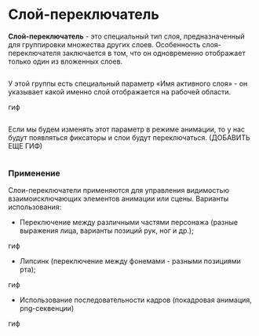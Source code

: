 # Слой-переключатель

**Слой-переключатель** - это специальный тип слоя, предназначенный для группировки множества других слоев. Особенность слоя-переключателя заключается в том, что он одновременно отображает только один из вложенных слоев.

<figure><img src="https://lh7-us.googleusercontent.com/CDbJK34tfOnV013uS5-QFk2DfQY-I9sdBW3E4nV7sJVySHD4h1NnvQH1So7dSna0h5x40Dn8v72-QwJHwI6GcjX8RJbmYRn35zLytfop4KHAdzePxskC3sqAjSq6V6F_UH6A0MWV_2PI_GvGuL5xqXs" alt=""><figcaption></figcaption></figure>

У этой группы есть специальный параметр «Имя активного слоя» - он указывает какой именно слой отображается на рабочей области.

гиф

<figure><img src="https://lh7-us.googleusercontent.com/0ge3yjNYELpyRb4RfaHXLlOiCTXq5WtOakbYa2ZVEaeBhNmBtgX9-Kc2QMtWuL7Uc4gw2CwxdYPbMmGvT1VReOle68Zqvn_T0D3DHg-qHkXEHr4sjOLoA6T6SO_EmgaDEc5EyXL91tu8QwVVNDdsMPg" alt=""><figcaption></figcaption></figure>

Если мы будем изменять этот параметр в режиме анимации, то у нас будут появляться фиксаторы и слои будут переключаться. (ДОБАВИТЬ ЕЩЕ ГИФ)

<figure><img src="https://lh7-us.googleusercontent.com/i4nzlF75vqr1P-7qd3AhupRnFmA_Z3dyV8lAnBU2LvDH7toeY99ju0-1AQU0CqD39Eiq2n3vUH3S4YxVZPZkIys7Lnt2FFfDZdhejhJqsHB6K7gpRyqZ-OAiWEpM8GIloQieWgYVRBcJsfgMSuVghCg" alt=""><figcaption></figcaption></figure>

### Применение

Слои-переключатели применяются для управления видимостью взаимоисключающих элементов анимации или сцены. Варианты использования:

* Переключение между различными частями персонажа (разные выражения лица, варианты позиций рук, ног и др.);

гиф

* Липсинк (переключение между фонемами - разными позициями рта);

гиф

* Использование последовательности кадров (покадровая анимация, png-секвенции)

гиф
